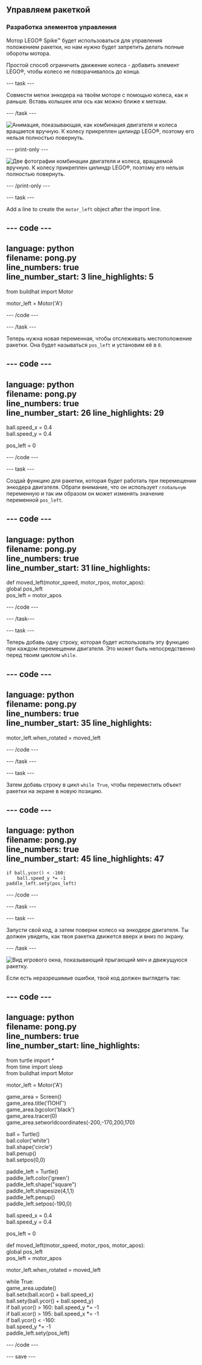 ## Управляем ракеткой

### Разработка элементов управления

Мотор LEGO® Spike™ будет использоваться для управления положением ракетки, но нам нужно будет запретить делать полные обороты мотора.

Простой способ ограничить движение колеса - добавить элемент LEGO®, чтобы колесо не поворачивалось до конца.

--- task ---

Совмести метки энкодера на твоём моторе с помощью колеса, как и раньше. Вставь колышек или ось как можно ближе к меткам.

--- /task ---

![Анимация, показывающая, как комбинация двигателя и колеса вращается вручную. К колесу прикреплен цилиндр LEGO®, поэтому его нельзя полностью повернуть.](images/motor_block.gif)

--- print-only ---

![Две фотографии комбинации двигателя и колеса, вращаемой вручную. К колесу прикреплен цилиндр LEGO®, поэтому его нельзя полностью повернуть.](images/sidebyside.png)

--- /print-only ---


--- task ---

Add a line to create the `motor_left` object after the import line.

--- code ---
---
language: python   
filename: pong.py   
line_numbers: true   
line_number_start: 3
line_highlights: 5
---

from buildhat import Motor

motor_left = Motor('A')

--- /code ---

--- /task ---

Теперь нужна новая переменная, чтобы отслеживать местоположение ракетки. Она будет называться `pos_left` и установим её в `0`.

--- code ---
---
language: python   
filename: pong.py   
line_numbers: true   
line_number_start: 26
line_highlights: 29
---

ball.speed_x = 0.4   
ball.speed_y = 0.4

pos_left = 0

--- /code ---

--- task ---

Создай функцию для ракетки, которая будет работать при перемещении энкодера двигателя. Обрати внимание, что он использует `глобальную` переменную и так им образом он может изменять значение переменной `pos_left`.

--- code ---
---
language: python   
filename: pong.py   
line_numbers: true   
line_number_start: 31
line_highlights:
---

def moved_left(motor_speed, motor_rpos, motor_apos):   
global pos_left   
pos_left = motor_apos

--- /code ---

--- /task---

--- task ---

Теперь добавь одну строку, которая будет использовать эту функцию при каждом перемещении двигателя. Это может быть непосредственно перед твоим циклом `while`.

--- code ---
---
language: python   
filename: pong.py   
line_numbers: true   
line_number_start: 35
line_highlights:
---

motor_left.when_rotated = moved_left

--- /code ---

--- /task ---

--- task ---

Затем добавь строку в цикл `while True`, чтобы переместить объект ракетки на экране в новую позицию.

--- code ---
---
language: python   
filename: pong.py   
line_numbers: true   
line_number_start: 45
line_highlights: 47
---

    if ball.ycor() < -160:   
        ball.speed_y *= -1   
    paddle_left.sety(pos_left)

--- /code ---

--- /task ---

--- task ---

Запусти свой код, а затем поверни колесо на энкодере двигателя. Ты должен увидеть, как твоя ракетка движется вверх и вниз по экрану.

--- /task ---

![Вид игрового окна, показывающий прыгающий мяч и движущуюся ракетку.](images/moving_paddle.gif)

Если есть неразрешимые ошибки, твой код должен выглядеть так:

--- code ---
---
language: python   
filename: pong.py   
line_numbers: true   
line_number_start:
line_highlights:
---

from turtle import *   
from time import sleep   
from buildhat import Motor

motor_left = Motor('A')

game_area = Screen()   
game_area.title('ПОНГ')   
game_area.bgcolor('black')   
game_area.tracer(0)   
game_area.setworldcoordinates(-200,-170,200,170)

ball = Turtle()   
ball.color('white')   
ball.shape('circle')   
ball.penup()   
ball.setpos(0,0)

paddle_left = Turtle()   
paddle_left.color('green')   
paddle_left.shape("square")   
paddle_left.shapesize(4,1,1)   
paddle_left.penup()   
paddle_left.setpos(-190,0)

ball.speed_x = 0.4   
ball.speed_y = 0.4

pos_left = 0


def moved_left(motor_speed, motor_rpos, motor_apos):   
global pos_left   
pos_left = motor_apos


motor_left.when_rotated = moved_left

while True:   
game_area.update()   
ball.setx(ball.xcor() + ball.speed_x)   
ball.sety(ball.ycor() + ball.speed_y)   
if ball.ycor() > 160: ball.speed_y *= -1   
if ball.xcor() > 195: ball.speed_x *= -1   
if ball.ycor() < -160:   
ball.speed_y *= -1   
paddle_left.sety(pos_left)

--- /code ---

--- save ---
